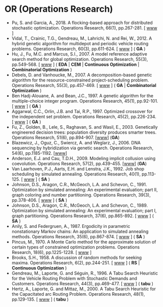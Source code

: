 # OR (Operations Research)

* Pu, S. and Garcia, A., 2018. A flocking-based approach for distributed stochastic optimization. Operations Research, 66(1), pp.267-281. [ [www](https://pubsonline.informs.org/doi/abs/10.1287/opre.2017.1666) ]
* Vidal, T., Crainic, T.G., Gendreau, M., Lahrichi, N. and Rei, W., 2012. A hybrid genetic algorithm for multidepot and periodic vehicle routing problems. Operations Research, 60(3), pp.611-624. [ [www](https://pubsonline.informs.org/doi/abs/10.1287/opre.1120.1048) ] ( **GA** )
* Hu, J., Fu, M.C. and Marcus, S.I., 2007. A model reference adaptive search method for global optimization. Operations Research, 55(3), pp.549-568. [ [www](https://pubsonline.informs.org/doi/abs/10.1287/opre.1060.0367) ] ( **EDA** | **CEM** | **Continuous Optimization** | **Combinatorial Optimization** )
* Debels, D. and Vanhoucke, M., 2007. A decomposition-based genetic algorithm for the resource-constrained project-scheduling problem. Operations Research, 55(3), pp.457-469. [ [www](https://pubsonline.informs.org/doi/abs/10.1287/opre.1060.0358) ] ( **GA** | **Combinatorial Optimization** )
* Ben Hadj-Alouane, A. and Bean, J.C., 1997. A genetic algorithm for the multiple-choice integer program. Operations Research, 45(1), pp.92-101. [ [www](https://pubsonline.informs.org/doi/abs/10.1287/opre.45.1.92) ] ( **GA** )
* Aggarwal, C.C., Orlin, J.B. and Tai, R.P., 1997. Optimized crossover for the independent set problem. Operations Research, 45(2), pp.226-234. [ [www](https://pubsonline.informs.org/doi/abs/10.1287/opre.45.2.226) ] ( **GA** )
* Fu, Z., Golden, B., Lele, S., Raghavan, S. and Wasil, E., 2003. Genetically engineered decision trees: population diversity produces smarter trees. Operations Research, 51(6), pp.894-907. [[www](https://pubsonline.informs.org/doi/10.1287/opre.51.6.894.24919)] (**GA**)
* Blazewicz, J., Oguz, C., Swiercz, A. and Weglarz, J., 2006. DNA sequencing by hybridization via genetic search. Operations Research, 54(6), pp.1185-1192. [[www](https://pubsonline.informs.org/doi/10.1287/opre.1060.0324)]
* Anderson, E.J. and Cau, T.D.H., 2009. Modeling implicit collusion using coevolution. Operations Research, 57(2), pp.439-455. [[www](https://pubsonline.informs.org/doi/10.1287/opre.1080.0631)] (**GA**)
* Van Laarhoven, P.J., Aarts, E.H. and Lenstra, J.K., 1992. Job shop scheduling by simulated annealing. Operations Research, 40(1), pp.113-125. [ [www](https://pubsonline.informs.org/doi/abs/10.1287/opre.40.1.113) ] ( **SA** )
* Johnson, D.S., Aragon, C.R., McGeoch, L.A. and Schevon, C., 1991. Optimization by simulated annealing: An experimental evaluation; part II, graph coloring and number partitioning. Operations Research, 39(3), pp.378-406. [ [www](https://pubsonline.informs.org/doi/abs/10.1287/opre.39.3.378) ] ( **SA** )
* Johnson, D.S., Aragon, C.R., McGeoch, L.A. and Schevon, C., 1989. Optimization by simulated annealing: An experimental evaluation; part I, graph partitioning. Operations Research, 37(6), pp.865-892. [ [www](https://pubsonline.informs.org/doi/abs/10.1287/opre.37.6.865) ] ( **SA** )
* Anily, S. and Federgruen, A., 1987. Ergodicity in parametric nonstationary Markov chains: An application to simulated annealing methods. Operations Research, 35(6), pp.867-874. [ [www](https://pubsonline.informs.org/doi/abs/10.1287/opre.35.6.867) ] ( **SA** )
* Pincus, M., 1970. A Monte Carlo method for the approximate solution of certain types of constrained optimization problems. Operations Research, 18(6), pp.1225-1228. [ [www](https://pubsonline.informs.org/doi/abs/10.1287/opre.18.6.1225) ]
* Brooks, S.H., 1958. A discussion of random methods for seeking maxima. Operations Research, 6(2), pp.244-251. [ [www](https://pubsonline.informs.org/doi/abs/10.1287/opre.6.2.244) ] ( **RS** | **Continuous Optimization** )
* Gendreau, M., Laporte, G. and Séguin, R., 1996. A Tabu Search Heuristic for the Vehicle Routing Problem with Stochastic Demands and Customers. Operations Research, 44(3), pp.469-477. [ [www](https://pubsonline.informs.org/doi/10.1287/opre.44.3.469) ] ( **tabu** )
* Hertz, A., Laporte, G. and Mittaz, M., 2000. A Tabu Search Heuristic for the Capacitated arc Routing Problem. Operations Research, 48(1), pp.129-135. [ [www](https://pubsonline.informs.org/doi/10.1287/opre.48.1.129.12455) ] ( **tabu** )
